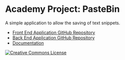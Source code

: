 # Academy Project: PasteBin

A simple application to allow the saving of text snippets.


- <a href="https://github.com/ed-halliwell/pastebin-front-end">Front End Application GitHub Repository</a>
- <a href="https://github.com/ed-halliwell/pastebin-back-end">Back End Application GitHub Repository</a>
- <a href="https://www.notion.so/weareacademy/Team-C3A3-PasteBin-Project-1-23f250347b0245a0a3c8afe99ca9287b">Documentation</a>

<a rel="license" href="http://creativecommons.org/licenses/by-nc-nd/4.0/"><img alt="Creative Commons License" style="border-width:0" src="https://i.creativecommons.org/l/by-nc-nd/4.0/88x31.png" /></a>
